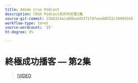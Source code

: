 ```yaml
---
title: Adode Crux Podcast
description: CRUX Podcast系列中的第2集
source-git-commit: 23b8324aca89ba4d5371fdfeee80552c39999160
workflow-type: tm+mt
source-wordcount: '15'
ht-degree: 0%

---
```


# 終極成功播客 — 第2集

>[!VIDEO](https://video.tv.adobe.com/v/3428674?quality=12learn=on)

